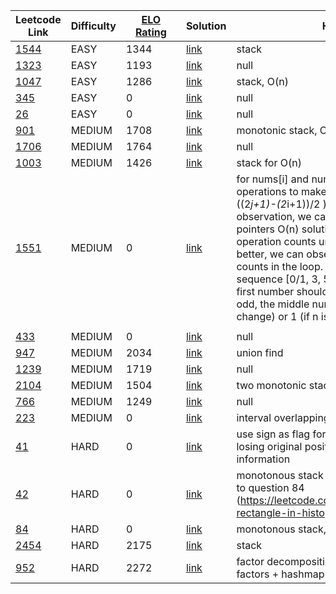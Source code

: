 | Leetcode Link | Difficulty | <div style="width:80px">[ELO Rating](https://zerotrac.github.io/leetcode_problem_rating)</div> | Solution | Hint |
| ------------- | ---------- | ---------- | -------- | ---- |
| [1544](https://leetcode.com/problems/make-the-string-great/) | EASY | 1344 | [link](https://github.com/likexx/leetcode-kotlin/blob/main/app/src/main/kotlin/solution/Solution1544.kt) | stack | |
| [1323](https://leetcode.com/problems/maximum-69-number/) | EASY | 1193 | [link](https://github.com/likexx/leetcode-kotlin/blob/main/app/src/main/kotlin/solution/Solution1323.kt) | null | |
| [1047](https://leetcode.com/problems/remove-all-adjacent-duplicates-in-string/) | EASY | 1286 | [link](https://github.com/likexx/leetcode-kotlin/blob/main/app/src/main/kotlin/solution/Solution1047.kt) | stack, O(n) | |
| [345](https://leetcode.com/problems/reverse-vowels-of-a-string/) | EASY | 0 | [link](https://github.com/likexx/leetcode-kotlin/blob/main/app/src/main/kotlin/solution/Solution345.kt) | null | |
| [26](https://leetcode.com/problems/remove-duplicates-from-sorted-array/) | EASY | 0 | [link](https://github.com/likexx/leetcode-kotlin/blob/main/app/src/main/kotlin/solution/Solution26.kt) | null | |
| [901](https://leetcode.com/problems/online-stock-span/) | MEDIUM | 1708 | [link](https://github.com/likexx/leetcode-kotlin/blob/main/app/src/main/kotlin/solution/Solution901.kt) | monotonic stack, O(n) | |
| [1706](https://leetcode.com/problems/where-will-the-ball-fall/) | MEDIUM | 1764 | [link](https://github.com/likexx/leetcode-kotlin/blob/main/app/src/main/kotlin/solution/Solution1706.kt) | null | |
| [1003](https://leetcode.com/problems/check-if-word-is-valid-after-substitutions/) | MEDIUM | 1426 | [link](https://github.com/likexx/leetcode-kotlin/blob/main/app/src/main/kotlin/solution/Solution1003.kt) | stack for O(n) | |
| [1551](https://leetcode.com/problems/minimum-operations-to-make-array-equal/) | MEDIUM | 0 | [link](https://github.com/likexx/leetcode-kotlin/blob/main/app/src/main/kotlin/solution/Solution1551.kt) | for nums[i] and nums[j], the number of operations to make them equal is j-i ( ((2*j+1)-(2*i+1))/2 ).  Based on the observation, we can come up with a 2-pointers O(n) solution by adding up all operation counts until i==j. To make it better, we can observe the operation counts in the loop. They are arithmetic sequence [0/1, 3, 5, 7,...,n-1]. Note the first number should be either 0 (if n is odd, the middle number doesn't change) or 1 (if n is even).
 | |
| [433](https://leetcode.com/problems/minimum-genetic-mutation/) | MEDIUM | 0 | [link](https://github.com/likexx/leetcode-kotlin/blob/main/app/src/main/kotlin/solution/Solution433.kt) | null | |
| [947](https://leetcode.com/problems/most-stones-removed-with-same-row-or-column/) | MEDIUM | 2034 | [link](https://github.com/likexx/leetcode-kotlin/blob/main/app/src/main/kotlin/solution/Solution947.kt) | union find | |
| [1239](https://leetcode.com/problems/maximum-length-of-a-concatenated-string-with-unique-characters/) | MEDIUM | 1719 | [link](https://github.com/likexx/leetcode-kotlin/blob/main/app/src/main/kotlin/solution/Solution1239.kt) | null | |
| [2104](https://leetcode.com/problems/sum-of-subarray-ranges/) | MEDIUM | 1504 | [link](https://github.com/likexx/leetcode-kotlin/blob/main/app/src/main/kotlin/solution/Solution2104.kt) | two monotonic stacks, O(n) | |
| [766](https://leetcode.com/problems/toeplitz-matrix/) | MEDIUM | 1249 | [link](https://github.com/likexx/leetcode-kotlin/blob/main/app/src/main/kotlin/solution/Solution766.kt) | null | |
| [223](https://leetcode.com/problems/rectangle-area/) | MEDIUM | 0 | [link](https://github.com/likexx/leetcode-kotlin/blob/main/app/src/main/kotlin/solution/Solution223.kt) | interval overlapping problem | |
| [41](https://leetcode.com/problems/first-missing-positive/) | HARD | 0 | [link](https://github.com/likexx/leetcode-kotlin/blob/main/app/src/main/kotlin/solution/Solution41.kt) | use sign as flag for existence without losing original positive integer information | |
| [42](https://leetcode.com/problems/trapping-rain-water/) | HARD | 0 | [link](https://github.com/likexx/leetcode-kotlin/blob/main/app/src/main/kotlin/solution/Solution42.kt) | monotonous stack (decreasing), similar to question 84 (https://leetcode.com/problems/largest-rectangle-in-histogram/) | |
| [84](https://leetcode.com/problems/largest-rectangle-in-histogram/) | HARD | 0 | [link](https://github.com/likexx/leetcode-kotlin/blob/main/app/src/main/kotlin/solution/Solution84.kt) | monotonous stack, increasing | |
| [2454](https://leetcode.com/problems/next-greater-element-iv/) | HARD | 2175 | [link](https://github.com/likexx/leetcode-kotlin/blob/main/app/src/main/kotlin/solution/Solution2454.kt) | stack | |
| [952](https://leetcode.com/problems/largest-component-size-by-common-factor/) | HARD | 2272 | [link](https://github.com/likexx/leetcode-kotlin/blob/main/app/src/main/kotlin/solution/Solution952.kt) | factor decomposition + union find of factors + hashmap | |
